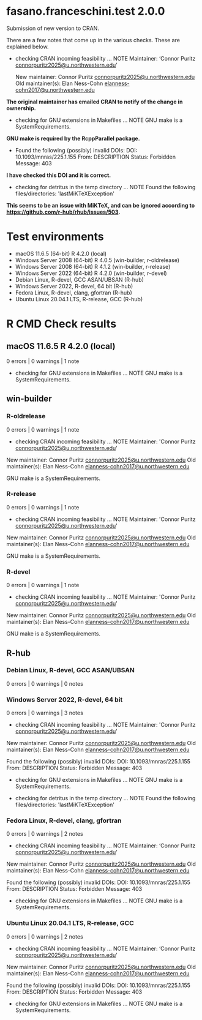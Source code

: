 # fasano.franceschini.test 2.0.0
Submission of new version to CRAN.

There are a few notes that come up in the various checks. These are explained below.
* checking CRAN incoming feasibility ... NOTE
  Maintainer: ‘Connor Puritz <connorpuritz2025@u.northwestern.edu>’
  
  New maintainer:
    Connor Puritz <connorpuritz2025@u.northwestern.edu>
  Old maintainer(s):
    Elan Ness-Cohn <elanness-cohn2017@u.northwestern.edu>

**The original maintainer has emailed CRAN to notify of the change in ownership.**

* checking for GNU extensions in Makefiles ... NOTE
  GNU make is a SystemRequirements.

**GNU make is required by the RcppParallel package.**

* Found the following (possibly) invalid DOIs:
  DOI: 10.1093/mnras/225.1.155
    From: DESCRIPTION
    Status: Forbidden
    Message: 403

**I have checked this DOI and it is correct.**

* checking for detritus in the temp directory ... NOTE
Found the following files/directories:
  'lastMiKTeXException'

**This seems to be an issue with MiKTeX, and can be ignored according to https://github.com/r-hub/rhub/issues/503.**

# Test environments
* macOS 11.6.5 (64-bit) R 4.2.0 (local)
* Windows Server 2008 (64-bit) R 4.0.5 (win-builder, r-oldrelease)
* Windows Server 2008 (64-bit) R 4.1.2 (win-builder, r-release)
* Windows Server 2022 (64-bit) R 4.2.0 (win-builder, r-devel)
* Debian Linux, R-devel, GCC ASAN/UBSAN (R-hub)
* Windows Server 2022, R-devel, 64 bit (R-hub)
* Fedora Linux, R-devel, clang, gfortran (R-hub)
* Ubuntu Linux 20.04.1 LTS, R-release, GCC (R-hub)

# R CMD Check results
## macOS 11.6.5 R 4.2.0 (local)
0 errors | 0 warnings | 1 note
* checking for GNU extensions in Makefiles ... NOTE
GNU make is a SystemRequirements.

## win-builder
### R-oldrelease
0 errors | 0 warnings | 1 note
* checking CRAN incoming feasibility ... NOTE
Maintainer: 'Connor Puritz <connorpuritz2025@u.northwestern.edu>'

New maintainer:
  Connor Puritz <connorpuritz2025@u.northwestern.edu>
Old maintainer(s):
  Elan Ness-Cohn <elanness-cohn2017@u.northwestern.edu>

GNU make is a SystemRequirements.

### R-release
0 errors | 0 warnings | 1 note
* checking CRAN incoming feasibility ... NOTE
Maintainer: 'Connor Puritz <connorpuritz2025@u.northwestern.edu>'

New maintainer:
  Connor Puritz <connorpuritz2025@u.northwestern.edu>
Old maintainer(s):
  Elan Ness-Cohn <elanness-cohn2017@u.northwestern.edu>

GNU make is a SystemRequirements.

### R-devel
0 errors | 0 warnings | 1 note
* checking CRAN incoming feasibility ... NOTE
Maintainer: 'Connor Puritz <connorpuritz2025@u.northwestern.edu>'

New maintainer:
  Connor Puritz <connorpuritz2025@u.northwestern.edu>
Old maintainer(s):
  Elan Ness-Cohn <elanness-cohn2017@u.northwestern.edu>

GNU make is a SystemRequirements.

## R-hub
### Debian Linux, R-devel, GCC ASAN/UBSAN
0 errors | 0 warnings | 0 notes

### Windows Server 2022, R-devel, 64 bit
0 errors | 0 warnings | 3 notes
* checking CRAN incoming feasibility ... NOTE
Maintainer: 'Connor Puritz <connorpuritz2025@u.northwestern.edu>'

New maintainer:
  Connor Puritz <connorpuritz2025@u.northwestern.edu>
Old maintainer(s):
  Elan Ness-Cohn <elanness-cohn2017@u.northwestern.edu>

Found the following (possibly) invalid DOIs:
  DOI: 10.1093/mnras/225.1.155
    From: DESCRIPTION
    Status: Forbidden
    Message: 403

* checking for GNU extensions in Makefiles ... NOTE
GNU make is a SystemRequirements.

* checking for detritus in the temp directory ... NOTE
Found the following files/directories:
  'lastMiKTeXException'

### Fedora Linux, R-devel, clang, gfortran
0 errors | 0 warnings | 2 notes
* checking CRAN incoming feasibility ... NOTE
Maintainer: ‘Connor Puritz <connorpuritz2025@u.northwestern.edu>’

New maintainer:
  Connor Puritz <connorpuritz2025@u.northwestern.edu>
Old maintainer(s):
  Elan Ness-Cohn <elanness-cohn2017@u.northwestern.edu>

Found the following (possibly) invalid DOIs:
  DOI: 10.1093/mnras/225.1.155
    From: DESCRIPTION
    Status: Forbidden
    Message: 403

* checking for GNU extensions in Makefiles ... NOTE
GNU make is a SystemRequirements.

### Ubuntu Linux 20.04.1 LTS, R-release, GCC
0 errors | 0 warnings | 2 notes
* checking CRAN incoming feasibility ... NOTE
Maintainer: ‘Connor Puritz <connorpuritz2025@u.northwestern.edu>’

New maintainer:
  Connor Puritz <connorpuritz2025@u.northwestern.edu>
Old maintainer(s):
  Elan Ness-Cohn <elanness-cohn2017@u.northwestern.edu>

Found the following (possibly) invalid DOIs:
  DOI: 10.1093/mnras/225.1.155
    From: DESCRIPTION
    Status: Forbidden
    Message: 403

* checking for GNU extensions in Makefiles ... NOTE
GNU make is a SystemRequirements.
